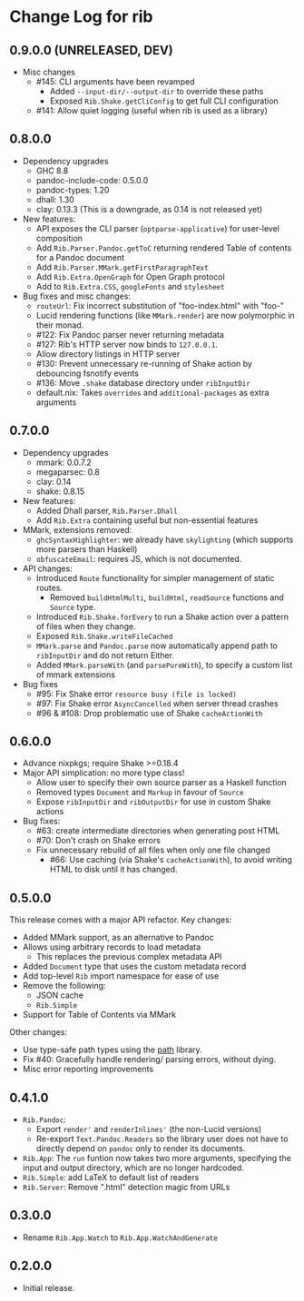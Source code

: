 # Change Log for rib

## 0.9.0.0 (UNRELEASED, DEV)

- Misc changes
  - #145: CLI arguments have been revamped
    - Added `--input-dir/--output-dir` to override these paths
    - Exposed `Rib.Shake.getCliConfig` to get full CLI configuration
  - #141: Allow quiet logging (useful when rib is used as a library)

## 0.8.0.0

- Dependency upgrades
  - GHC 8.8
  - pandoc-include-code: 0.5.0.0
  - pandoc-types: 1.20
  - dhall: 1.30
  - clay: 0.13.3 (This is a downgrade, as 0.14 is not released yet)
- New features:
  - API exposes the CLI parser (`optparse-applicative`) for user-level composition
  - Add `Rib.Parser.Pandoc.getToC` returning rendered Table of contents for a Pandoc document
  - Add `Rib.Parser.MMark.getFirstParagraphText`
  - Add `Rib.Extra.OpenGraph` for Open Graph protocol
  - Add to `Rib.Extra.CSS`, `googleFonts` and `stylesheet`
- Bug fixes and misc changes:
  - `routeUrl`: Fix incorrect substitution of "foo-index.html" with "foo-"
  - Lucid rendering functions (like `MMark.render`) are now polymorphic in their monad.
  - #122: Fix Pandoc parser never returning metadata
  - #127: Rib's HTTP server now binds to `127.0.0.1`.
  - Allow directory listings in HTTP server
  - #130: Prevent unnecessary re-running of Shake action by debouncing fsnotify events
  - #136: Move `.shake` database directory under `ribInputDir`
  - default.nix: Takes `overrides` and `additional-packages` as extra arguments

## 0.7.0.0

- Dependency upgrades
  - mmark: 0.0.7.2
  - megaparsec: 0.8
  - clay: 0.14
  - shake: 0.8.15
- New features:
  - Added Dhall parser, `Rib.Parser.Dhall`
  - Add `Rib.Extra` containing useful but non-essential features
- MMark, extensions removed:
  - `ghcSyntaxHighlighter`: we already have `skylighting` (which supports more parsers than Haskell)
  - `obfuscateEmail`: requires JS, which is not documented.
- API changes:
  - Introduced `Route` functionality for simpler management of static routes.
    - Removed `buildHtmlMulti`, `buildHtml`, `readSource` functions and `Source` type.
  - Introduced `Rib.Shake.forEvery` to run a Shake action over a pattern of files when they change.
  - Exposed `Rib.Shake.writeFileCached`
  - `MMark.parse` and `Pandoc.parse` now automatically append path to `ribInputDir` and do not return Either.
  - Added `MMark.parseWith` (and `parsePureWith`), to specify a custom list of mmark extensions
- Bug fixes
  - #95: Fix Shake error `resource busy (file is locked)`
  - #97: Fix Shake error `AsyncCancelled` when server thread crashes
  - #96 & #108: Drop problematic use of Shake `cacheActionWith`

## 0.6.0.0

- Advance nixpkgs; require Shake >=0.18.4
- Major API simplication: no more type class!
  - Allow user to specify their own source parser as a Haskell function
  - Removed types `Document` and `Markup` in favour of `Source`
  - Expose `ribInputDir` and `ribOutputDir` for use in custom Shake actions
- Bug fixes:
  - #63: create intermediate directories when generating post HTML
  - #70: Don't crash on Shake errors
  - Fix unnecessary rebuild of all files when only one file changed
    - #66: Use caching (via Shake's `cacheActionWith`), to avoid writing HTML to disk until it has changed.

## 0.5.0.0

This release comes with a major API refactor. Key changes:

- Added MMark support, as an alternative to Pandoc
- Allows using arbitrary records to load metadata
  - This replaces the previous complex metadata API
- Added `Document` type that uses the custom metadata record
- Add top-level `Rib` import namespace for ease of use
- Remove the following:
  - JSON cache
  - `Rib.Simple`
- Support for Table of Contents via MMark

Other changes:

- Use type-safe path types using the [path](http://hackage.haskell.org/package/path) library.
- Fix #40: Gracefully handle rendering/ parsing errors, without dying.
- Misc error reporting improvements

## 0.4.1.0

- `Rib.Pandoc`: 
  - Export `render'` and `renderInlines'` (the non-Lucid versions)
  - Re-export `Text.Pandoc.Readers` so the library user does not have to directly depend on `pandoc` only to render its documents.
- `Rib.App`: The `run` funtion now takes two more arguments, specifying the input and output directory, which are no longer hardcoded.
- `Rib.Simple`: add LaTeX to default list of readers
- `Rib.Server`: Remove ".html" detection magic from URLs

## 0.3.0.0

- Rename `Rib.App.Watch` to `Rib.App.WatchAndGenerate`

## 0.2.0.0

- Initial release.
